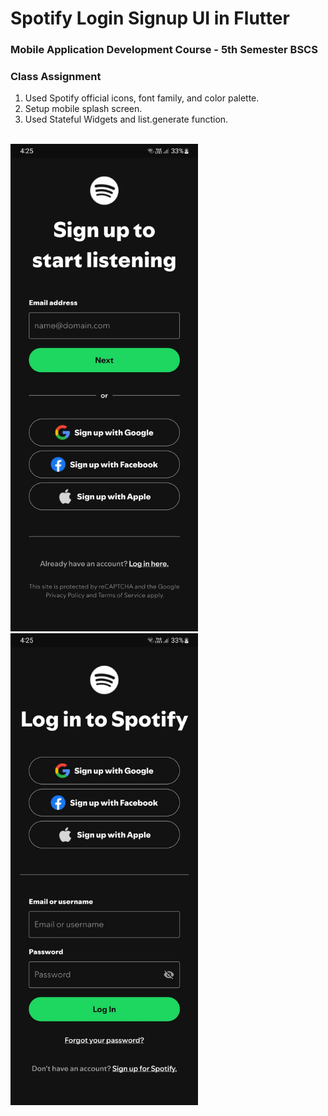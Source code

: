 # Spotify Login Signup UI in Flutter

### Mobile Application Development Course - 5th Semester BSCS
### Class Assignment

1. Used Spotify official icons, font family, and color palette.
2. Setup mobile splash screen.
3. Used Stateful Widgets and list.generate function.

<br>

<div>
  <img src="assets/signup_page.jpg" alt="Signup Page" width="300">
  <img src="assets/login_page.jpg" alt="Login Page" width="300">
</div>